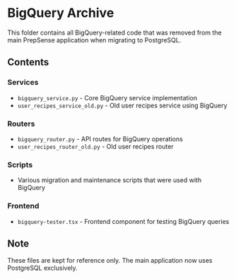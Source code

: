 # BigQuery Archive

This folder contains all BigQuery-related code that was removed from the main PrepSense application when migrating to PostgreSQL.

## Contents

### Services
- `bigquery_service.py` - Core BigQuery service implementation
- `user_recipes_service_old.py` - Old user recipes service using BigQuery

### Routers
- `bigquery_router.py` - API routes for BigQuery operations
- `user_recipes_router_old.py` - Old user recipes router

### Scripts
- Various migration and maintenance scripts that were used with BigQuery

### Frontend
- `bigquery-tester.tsx` - Frontend component for testing BigQuery queries

## Note
These files are kept for reference only. The main application now uses PostgreSQL exclusively.